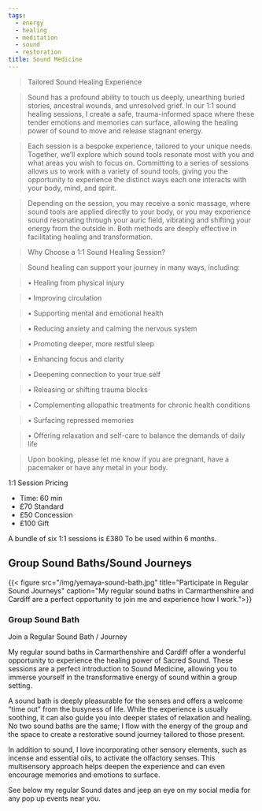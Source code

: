 ```yaml
---
tags:
  - energy
  - healing
  - meditation
  - sound
  - restoration
title: Sound Medicine
---
```


> Tailored Sound Healing Experience

>

> Sound has a profound ability to touch us deeply, unearthing buried stories, ancestral wounds, and unresolved grief. In our 1:1 sound healing sessions, I create a safe, trauma-informed space where these tender emotions and memories can surface, allowing the healing power of sound to move and release stagnant energy.

>

> Each session is a bespoke experience, tailored to your unique needs. Together, we’ll explore which sound tools resonate most with you and what areas you wish to focus on. Committing to a series of sessions allows us to work with a variety of sound tools, giving you the opportunity to experience the distinct ways each one interacts with your body, mind, and spirit.

>

> Depending on the session, you may receive a sonic massage, where sound tools are applied directly to your body, or you may experience sound resonating through your auric field, vibrating and shifting your energy from the outside in. Both methods are deeply effective in facilitating healing and transformation.

>

> Why Choose a 1:1 Sound Healing Session?

>

> Sound healing can support your journey in many ways, including:

> &#x9;•	Healing from physical injury

> &#x9;•	Improving circulation

> &#x9;•	Supporting mental and emotional health

> &#x9;•	Reducing anxiety and calming the nervous system

> &#x9;•	Promoting deeper, more restful sleep

> &#x9;•	Enhancing focus and clarity

> &#x9;•	Deepening connection to your true self

> &#x9;•	Releasing or shifting trauma blocks

> &#x9;•	Complementing allopathic treatments for chronic health conditions

> &#x9;•	Surfacing repressed memories

> &#x9;•	Offering relaxation and self-care to balance the demands of daily life

>

> Upon booking, please let me know if you are pregnant,  have a pacemaker or have any metal in your body.

1:1 Session Pricing

* Time: 60 min
* £70 Standard
* £50 Concession
* £100 Gift

A bundle of six 1:1 sessions is £380
To be used within 6 months.

## Group Sound Baths/Sound Journeys

{{\< figure src="/img/yemaya-sound-bath.jpg" title="Participate in Regular Sound Journeys" caption="My regular sound baths in Carmarthenshire and Cardiff are a perfect opportunity to join me and experience how I work.">}}

### Group Sound Bath

Join a Regular Sound  Bath / Journey

My regular sound baths in Carmarthenshire and Cardiff offer a wonderful opportunity to experience the healing power of Sacred Sound. These sessions are a perfect introduction to Sound Medicine, allowing you to immerse yourself in the transformative energy of sound within a group setting.

A sound bath is deeply pleasurable for the senses and offers a welcome “time out” from the busyness of life. While the experience is usually soothing, it can also guide you into deeper states of relaxation and healing. No two sound baths are the same; I flow with the energy of the group and the space to create a restorative sound journey tailored to those present.

In addition to sound, I love incorporating other sensory elements, such as incense and essential oils, to activate the olfactory senses. This multisensory approach helps deepen the experience and can even encourage memories and emotions to surface.

See below my regular Sound dates and jeep an eye on my social media for any pop up events near you.

